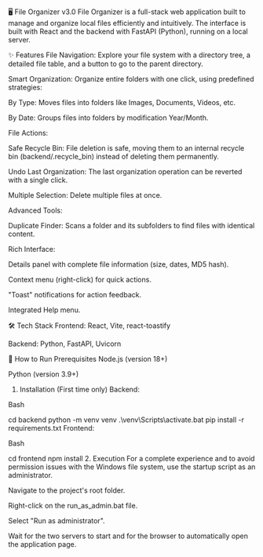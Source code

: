 🖥️ File Organizer v3.0
File Organizer is a full-stack web application built to manage and organize local files efficiently and intuitively. The interface is built with React and the backend with FastAPI (Python), running on a local server.

✨ Features
File Navigation: Explore your file system with a directory tree, a detailed file table, and a button to go to the parent directory.

Smart Organization: Organize entire folders with one click, using predefined strategies:

By Type: Moves files into folders like Images, Documents, Videos, etc.

By Date: Groups files into folders by modification Year/Month.

File Actions:

Safe Recycle Bin: File deletion is safe, moving them to an internal recycle bin (backend/.recycle_bin) instead of deleting them permanently.

Undo Last Organization: The last organization operation can be reverted with a single click.

Multiple Selection: Delete multiple files at once.

Advanced Tools:

Duplicate Finder: Scans a folder and its subfolders to find files with identical content.

Rich Interface:

Details panel with complete file information (size, dates, MD5 hash).

Context menu (right-click) for quick actions.

"Toast" notifications for action feedback.

Integrated Help menu.

🛠️ Tech Stack
Frontend: React, Vite, react-toastify

Backend: Python, FastAPI, Uvicorn

🚀 How to Run
Prerequisites
Node.js (version 18+)

Python (version 3.9+)

1. Installation (First time only)
Backend:

Bash

cd backend
python -m venv venv
.\venv\Scripts\activate.bat
pip install -r requirements.txt
Frontend:

Bash

cd frontend
npm install
2. Execution
For a complete experience and to avoid permission issues with the Windows file system, use the startup script as an administrator.

Navigate to the project's root folder.

Right-click on the run_as_admin.bat file.

Select "Run as administrator".

Wait for the two servers to start and for the browser to automatically open the application page.
